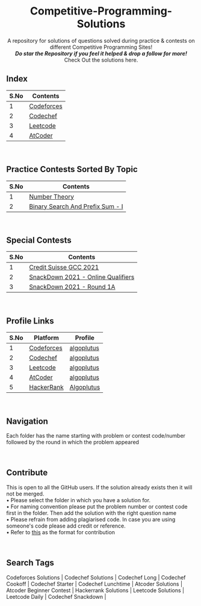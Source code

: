 <h1 align="middle"> Competitive-Programming-Solutions </h1>
<p align ="middle"> A repository for solutions of questions solved during practice & contests on different Competitive Programming Sites! <br>
<b><i>Do star the Repository if you feel it helped & drop a follow for more!</b></i><br>
Check Out the solutions here. <br></p>

## Index
| S.No | Contents |
| ------- | --- |
| 1 | [Codeforces](https://github.com/algoplutus1708/Competitve-Programming-Solutions/tree/main/Codeforces) |
| 2 | [Codechef](https://github.com/algoplutus1708/Competitve-Programming-Solutions/tree/main/Codechef)|
| 3 | [Leetcode](https://github.com/algoplutus1708/Competitve-Programming-Solutions/tree/main/LeetCode) |
| 4 | [AtCoder](https://github.com/algoplutus1708/Competitve-Programming-Solutions/tree/main/AtCoder)|

<br>

## Practice Contests Sorted By Topic
| S.No | Contents |
| ------- | --- |
| 1 | [Number Theory](https://github.com/algoplutus1708/Competitve-Programming-Solutions/tree/main/Practice%20Questions/Number%20Theory) |
| 2 | [Binary Search And Prefix Sum - I](https://github.com/algoplutus1708/Competitve-Programming-Solutions/tree/main/Practice%20Questions/Binary%20Search%201)|

<br>

## Special Contests
| S.No | Contents |
| ------- | --- |
| 1 | [Credit Suisse GCC 2021](https://github.com/algoplutus1708/Credit-Suisse-GCC-2021-Solutions)|
| 2 | [SnackDown 2021 - Online Qualifiers](https://github.com/algoplutus1708/Competitve-Programming-Solutions/tree/main/Special%20Events/SnackDown%202021%20-%20Online%20Qualifiers)|
| 3 | [SnackDown 2021 - Round 1A](https://github.com/algoplutus1708/Competitve-Programming-Solutions/tree/main/Special%20Events/SnackDown%202021%20-%20Round%201A)|

<br>

## Profile Links
| S.No | Platform | Profile |
| ------- | ------- | ------- | 
| 1 | [Codeforces](http://codeforces.com/) | [algoplutus](https://codeforces.com/profile/algoplutus) | 
| 2 | [Codechef](https://www.codechef.com/)| [algoplutus](https://www.codechef.com/users/algoplutus) | 
| 3 | [Leetcode](https://leetcode.com/) | [algoplutus](https://leetcode.com/algoplutus/) | 
| 4 | [AtCoder](https://atcoder.jp/) | [algoplutus](https://atcoder.jp/users/algoplutus) | 
| 5 | [HackerRank](https://www.hackerrank.com/dashboard) | [Algoplutus](https://www.hackerrank.com/Algoplutus) |

<br>

## Navigation
Each folder has the name starting with problem or contest code/number followed by the round in which the problem appeared

<br>

## Contribute
This is open to all the GitHub users. If the solution already exists then it will not be merged. <br> 
• Please select the folder in which you have a solution for. <br>
• For naming convention please put the problem number or contest code first in the folder. Then add the solution with the right question name <br>
• Please refrain from adding plagiarised code. In case you are using someone's code please add credit or reference. <br>
• Refer to [this](https://github.com/algoplutus1708/Competitve-Programming-Solutions/blob/main/Codeforces/Z%20Format.cpp) as the format for contribution

<br>

## Search Tags
Codeforces Solutions | Codechef Solutions | Codechef Long | Codechef Cookoff | Codechef Starter | Codechef Lunchtime | Atcoder Solutions | Atcoder Beginner Contest | Hackerrank Solutions | Leetcode Solutions | Leetcode Daily | Codechef Snackdown | 
